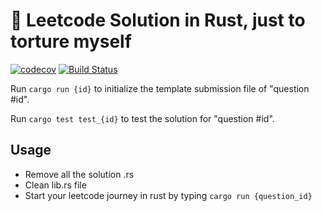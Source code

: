 # 🦀 Leetcode Solution in Rust, just to torture myself

[![codecov](https://codecov.io/gh/ben1009/leetcode-rust/branch/master/graph/badge.svg)](https://codecov.io/gh/ben1009/leetcode-rust)
[![Build Status](https://github.com/ben1009/leetcode-rust/workflows/check/badge.svg)](https://github.com/ben1009/leetcode-rust/actions?query=workflow:check)

Run `cargo run {id}` to initialize the template submission file of "question #id".

Run `cargo test test_{id}` to test the solution for "question #id".

## Usage

- Remove all the solution .rs
- Clean lib.rs file
- Start your leetcode journey in rust by typing `cargo run {question_id}`
